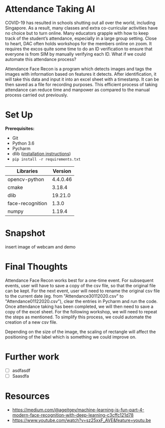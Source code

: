 # Attendance Taking AI
COVID-19 has resulted in schools shutting out all over the world, including Singapore. As a result, many classes and extra co-curricular activities have no choice but to turn online. Many educators grapple with how to keep track of the student’s attendance, especially in a large group setting. Close to heart, DAC often holds workshops for the members online on zoom. It requires the excos quite some time to do an ID verification to ensure that everyone is from SIM by manually verifying each ID. What if we could automate this attendance process? 

Attendance Face Recon is a program which detects images and tags the images with information based on features it detects. After identification, it will take this data and input it into an excel sheet with a timestamp. It can be then saved as a file for recording purposes. This efficient process of taking attendance can reduce time and manpower as compared to the manual process carried out previously.

# Set Up

**Prerequisites:**

- Git
- Python 3.6
- Pycharm
- dlib ([installation instructions](https://gist.github.com/ageitgey/629d75c1baac34dfa5ca2a1928a7aeaf))
- `pip install -r requirements.txt`

Libraries | Version
-----------|-----------
opencv-python | 4.4.0.46
cmake | 3.18.4 
dlib | 19.21.0
face-recognition | 1.3.0
numpy | 1.19.4

# Snapshot

insert image of webcam and demo

# Final Thoughts

Attendance Face Recon works best for a one-time event. For subsequent events, user will have to save a copy of the csv file, so that the original file can be kept. For the next event, user will need to rename the original csv file to the current date (eg. from  "Attendance30112020.csv" to "Attendance01122020.csv"), clear the entries in Pycharm and run the code. Once attendance taking has been completed, we will then need to save a copy of the excel sheet. For the following workshop, we will need to repeat the steps as mentioned.
To simplify this process, we could automate the creation of a new csv file. 

Depending on the size of the image, the scaling of rectangle will affect the positioning of the label which is something we could improve on.

# Further work 

- [ ] asdfasdf
- [ ] Saasdfa

# Resources 
* https://medium.com/@ageitgey/machine-learning-is-fun-part-4-modern-face-recognition-with-deep-learning-c3cffc121d78
* https://www.youtube.com/watch?v=sz25xxF_AVE&feature=youtu.be
